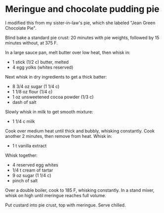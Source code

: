 # Meringue and chocolate pudding pie

I modified this from my sister-in-law's pie, which she labeled "Jean Green Chocolate Pie".

Blind bake a standard pie crust:  20 minutes with pie weights, followed by 15 minutes without, at 375 F.

In a large sauce pan, melt butter over low heat, then whisk in:

- 1 stick (1/2 c) butter, melted
- 4 egg yolks (whites reserved)

Next whisk in dry ingredients to get a thick batter:

- 8 3/4 oz sugar (1 1/4 c)
- 1 1/8 oz flour (1/4 c)
- 1 oz unsweetened cocoa powder (1/3 c)
- dash of salt

Slowly whisk in milk to get smooth mixture:

- 1 1/4 c milk

Cook over medium heat until thick and bubbly, whisking constantly.
Cook another 2 minutes, then remove from heat.
Whisk in:

- 1 t vanilla extract

Whisk together:

- 4 reserved egg whites
- 1/4 t cream of tartar
- 9 oz sugar (1 1/4 c)
- pinch of salt

Over a double boiler, cook to 185 F, whisking constantly.
In a stand mixer, whisk on high until meringue reaches full volume.

Put custard into pie crust, top with meringue.  Serve chilled.
